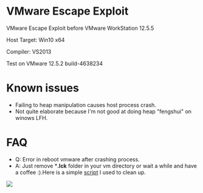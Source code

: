 # VMware Escape Exploit

VMware Escape Exploit before VMware WorkStation 12.5.5

Host Target: Win10 x64

Compiler: VS2013 

Test on VMware 12.5.2 build-4638234

# Known issues

* Failing to heap manipulation causes host process crash.
* Not quite elaborate because I'm not good at doing heap "fengshui" on winows LFH.

# FAQ

* Q: Error in reboot vmware after crashing process.
* A: Just remove ***.lck** folder in your vm directory or wait a while and have a coffee :).Here is a simple [script](https://raw.githubusercontent.com/unamer/vmware_escape/master/cleanvm.bat) I used to clean up.


![](https://raw.githubusercontent.com/unamer/vmware_escape/master/exp.gif)
